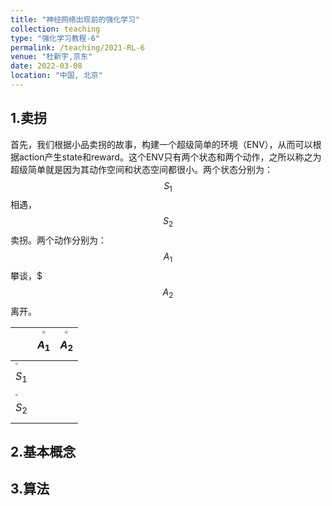 ```yaml
---
title: "神经网络出现前的强化学习"
collection: teaching
type: "强化学习教程-6"
permalink: /teaching/2021-RL-6
venue: "杜新宇,京东"
date: 2022-03-08
location: "中国, 北京"
---
```


<script type="text/javascript" src="http://cdn.mathjax.org/mathjax/latest/MathJax.js?config=default"></script>

## 1.卖拐

首先，我们根据小品卖拐的故事，构建一个超级简单的环境（ENV），从而可以根据action产生state和reward。这个ENV只有两个状态和两个动作，之所以称之为超级简单就是因为其动作空间和状态空间都很小。两个状态分别为：$$S_1$$相遇，$$S_2$$卖拐。两个动作分别为：$$A_1$$攀谈，$$$A_2$$离开。

|                                                              | <img src="/home/glacier/xinyudu.github.io/_teaching/2021-RL/talk.png" style="zoom: 33%;" />$$A_1$$ | <img src="/home/glacier/xinyudu.github.io/_teaching/2021-RL/run.png" style="zoom:33%;" />$$A_2$$ |
| ------------------------------------------------------------ | ------------------------------------------------------------ | ------------------------------------------------------------ |
| <img src="/home/glacier/xinyudu.github.io/_teaching/2021-RL/meet.png" style="zoom:25%;" /> $$S_1$$ |                                                              |                                                              |
| <img src="/home/glacier/xinyudu.github.io/_teaching/2021-RL/buy.png" style="zoom:25%;" />$$S_2$$ |                                                              |                                                              |




## 2.基本概念


## 3.算法

